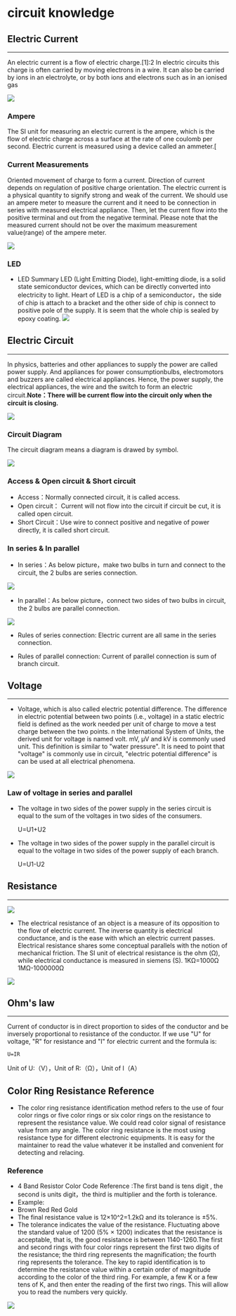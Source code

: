 # circuit knowledge 

## Electric Current
---
An electric current is a flow of electric charge.[1]:2 In electric circuits this charge is often carried by moving electrons in a wire. It can also be carried by ions in an electrolyte, or by both ions and electrons such as in an ionised gas

![](./images/GnEGYeW.png)

### Ampere
The SI unit for measuring an electric current is the ampere, which is the flow of electric charge across a surface at the rate of one coulomb per second. Electric current is measured using a device called an ammeter.[

### Current Measurements
Oriented movement of charge to form a current. Direction of current depends on regulation of positive charge orientation. The electric current is a physical quantity to signify strong and weak of the current. We should use an ampere meter to measure the current and it need to be connection in series with measured electrical appliance. Then, let the current flow into the positive terminal and out from the negative terminal. Please note that the measured current should not be over the maximum measurement value(range) of the ampere meter. 

![](./images/rCXsAAs.png)

### LED
- LED Summary LED (Light Emitting Diode), light-emitting diode, is a solid state semiconductor devices, which can be directly converted into electricity to light. Heart of LED is a chip of a semiconductor，the side of chip is attach to a bracket and the other side of chip is connect to positive pole of the supply. It is seem that the whole chip is sealed by epoxy coating.
![](./images/oXFNxWD.jpg)


## Electric Circuit
---
In physics, batteries and other appliances to supply the power are called power supply. And appliances for power consumptionbulbs, electromotors and buzzers are called electrical appliances. Hence, the power supply, the electrical appliances, the wire and the switch to form an electric circuit.**Note：There will be current flow into the circuit only when the circuit is closing.**

![](./images/3IRy0cN.jpg)

###  Circuit Diagram
The circuit diagram means a diagram is drawed by symbol.

![](./images/z6ME0Lg.png)


### Access & Open circuit & Short circuit

- Access：Normally connected circuit, it is called access.
- Open circuit： Current will not flow into the circuit if circuit be cut, it is called open circuit.
- Short Circuit：Use wire to connect positive and negative of power directly, it is called short circuit.

### In series & In parallel 

- In series：As below picture，make two bulbs in turn and connect to the circuit, the 2 bulbs are series connection.

![](./images/qwOV7Bb.png)

- In parallel：As below picture，connect two sides of two bulbs in circuit, the 2 bulbs are parallel connection.

![](./images/iPbUNsB.png)

- Rules of series connection: Electric current are all same in the series connection.

- Rules of parallel connection: Current of parallel connection is sum of branch circuit.

## Voltage ##
---
- Voltage, which is also called electric potential difference. The difference in electric potential between two points (i.e., voltage) in a static electric field is defined as the work needed per unit of charge to move a test charge between the two points. n the International System of Units, the derived unit for voltage is named volt. mV, μV and kV is commonly used unit. This definition is similar to "water pressure". It is need to point that "voltage" is commonly use in circuit, "electric potential difference" is can be used at all electrical phenomena.

![](./images/FnMr1SR.jpg)

### Law of voltage in series and parallel

- The voltage in two sides of the power supply in the series circuit is equal to the sum of the voltages in two sides of the consumers. 

  U=U1+U2


- The voltage in two sides of the power supply in the parallel circuit is equal to the voltage in two sides of the power supply of each branch.

  U=U1-U2

## Resistance ##
---
![](./images/ThrRoWa.png)

- The electrical resistance of an object is a measure of its opposition to the flow of electric current. The inverse quantity is electrical conductance, and is the ease with which an electric current passes. Electrical resistance shares some conceptual parallels with the notion of mechanical friction. The SI unit of electrical resistance is the ohm (Ω), while electrical conductance is measured in siemens (S).
1KΩ=1000Ω
1MΩ-1000000Ω

![](./images/gcKRcXy.jpg)

## Ohm's law ##
---
Current of conductor is in direct proportion to sides of the conductor and  be inversely proportional to resistance of the conductor. If we use "U" for voltage, "R" for resistance and "I" for electric current and the formula is:

    U=IR

Unit of U:（V），Unit of R:（Ω），Unit of I（A）


## Color Ring Resistance Reference ##
- The color ring resistance identification method refers to the use of four color rings or five color rings or six color rings on the resistance to represent the resistance value. We could read color signal of resistance value from any angle.
The color ring resistance is the most using resistance type for different electronic equipments. It is easy for the maintainer to read the value whatever it be installed and convenient for detecting and relacing.

### Reference ###
- 4 Band Resistor Color Code Reference :The first band is tens digit , the second is units digit，the third is multiplier and the forth is tolerance.
- Example:
- Brown Red Red Gold
- The final resistance value is 12×10^2=1.2kΩ and its tolerance is ±5%.
- The tolerance indicates the value of the resistance. Fluctuating above the standard value of 1200 (5% × 1200) indicates that the resistance is acceptable, that is, the good resistance is between 1140-1260.The first and second rings with four color rings represent the first two digits of the resistance; the third ring represents the magnification; the fourth ring represents the tolerance. The key to rapid identification is to determine the resistance value within a certain order of magnitude according to the color of the third ring. For example, a few K or a few tens of K, and then enter the reading of the first two rings. This will allow you to read the numbers very quickly.


![](./images/7w0O33h.png)

